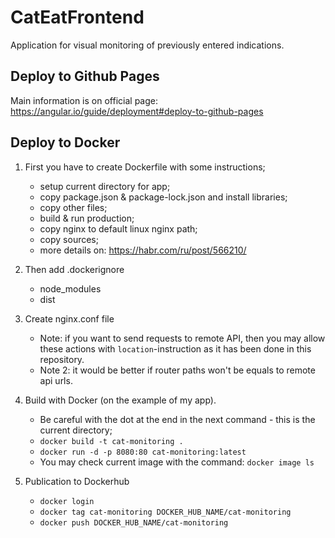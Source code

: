# CatEatFrontend
Application for visual monitoring of previously entered indications.

## Deploy to Github Pages
Main information is on official page: <a>https://angular.io/guide/deployment#deploy-to-github-pages</a>

## Deploy to Docker
1. First you have to create Dockerfile with some instructions;
    * setup current directory for app;
    * copy package.json & package-lock.json and install libraries;
    * copy other files;
    * build & run production;
    * copy nginx to default linux nginx path;
    * copy sources;
    * more details on: https://habr.com/ru/post/566210/
	
2. Then add .dockerignore
    * node_modules
    * dist
	
3. Create nginx.conf file
    * Note: if you want to send requests to remote API, then you may allow these actions with `location`-instruction as it has been done in this repository.
    * Note 2: it would be better if router paths won't be equals to remote api urls.
	
4. Build with Docker (on the example of my app). 
    * Be careful with the dot at the end in the next command - this is the current directory;
    * `docker build -t cat-monitoring .`
    * `docker run -d -p 8080:80 cat-monitoring:latest`
    * You may check current image with the command: `docker image ls`

5. Publication to Dockerhub
    * `docker login`
    * `docker tag cat-monitoring DOCKER_HUB_NAME/cat-monitoring`
    * `docker push DOCKER_HUB_NAME/cat-monitoring`
